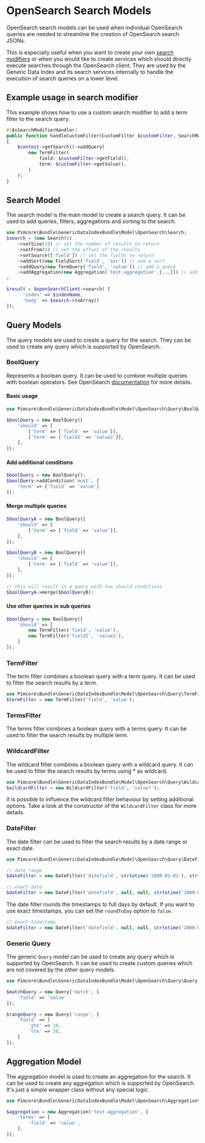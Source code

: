 # OpenSearch Search Models

OpenSearch search models can be used when individual OpenSearch queries are needed to streamline the creation of OpenSearch search JSONs.

This is especially useful when you want to create your own [search modifiers](../05_Search_Modifiers/README.md) or when you would like to create services which should directly execute searches through the OpenSearch client. They are used by the Generic Data Index and its search services internally to handle the execution of search queries on a lower level.

## Example usage in search modifier

This example shows how to use a custom search modifier to add a term filter to the search query.

```php
#[AsSearchModifierHandler]
public function handleCustomFilter(CustomFilter $customFilter, SearchModifierContextInterface $context): void
{
    $context->getSearch()->addQuery(
        new TermFilter(
            field: $customFilter->getField(),
            term: $customFilter->getValue(),
        )
    );
}
```

## Search Model

The search model is the main model to create a search query. It can be used to add queries, filters, aggregations and sorting to the search.

```php
use Pimcore\Bundle\GenericDataIndexBundle\Model\OpenSearch\Search;
$search = (new Search())
    ->setSize(10) // set the number of results to return
    ->setFrom(0) // set the offset of the results
    ->setSource(['field']) // set the fields to return
    ->addSort(new FieldSort('field', 'asc')) // add a sort
    ->addQuery(new TermQuery('field', 'value')) // add a query
    ->addAggregation(new Aggregation('test-aggregation',[...])) // add an aggregation
;

$result = $openSearchClient->search( [
      'index' => $indexName,
      'body' => $search->toArray()
]);
```

## Query Models

The query models are used to create a query for the search. They can be used to create any query which is supported by OpenSearch.

### BoolQuery

Represents a boolean query. It can be used to combine multiple queries with boolean operators. See OpenSearch [documentation](https://opensearch.org/docs/latest/query-dsl/compound/bool/) for more details.

#### Basic usage
```php
use Pimcore\Bundle\GenericDataIndexBundle\Model\OpenSearch\Query\BoolQuery;

$boolQuery = new BoolQuery([
    'should' => [
        ['term' => ['field' => 'value']],
        ['term' => ['field2' => 'value2']],
    ],
]);
```

#### Add additional conditions
```php
$boolQuery = new BoolQuery();
$boolQuery->addCondition('must', [
    'term' => ['field' => 'value']
]);
```


#### Merge multiple queries
```php
$boolQueryA = new BoolQuery([
    'should' => [
        ['term' => ['field' => 'value']],
    ],
]);

$boolQueryB = new BoolQuery([
    'should' => [
        ['term' => ['field' => 'value']],
    ],
]);

// this will result in a query with two should conditions
$boolQueryA->merge($boolQueryB);
```

#### Use other queries in sub queries
```php
$boolQuery = new BoolQuery([
    'should' => [
        new TermFilter('field', 'value'),
        new TermFilter('field2', 'value2'),
    ]
]);
```

### TermFilter

The term filter combines a boolean query with a term query. It can be used to filter the search results by a term.

```php
use Pimcore\Bundle\GenericDataIndexBundle\Model\OpenSearch\Query\TermFilter;
$termFilter = new TermFilter('field', 'value');
```

### TermsFilter

The terms filter combines a boolean query with a terms query. It can be used to filter the search results by multiple term.

### WildcardFilter

The wildcard filter combines a boolean query with a wildcard query. It can be used to filter the search results by terms using * as wildcard.

```php
use Pimcore\Bundle\GenericDataIndexBundle\Model\OpenSearch\Query\WildcardFilter;
$wildcardFilter = new WildcardFilter('field', 'value*');
```

It is possible to influence the wildcard filter behaviour by setting additional options. Take a look at the constructor of the `WildcardFilter` class for more details.

### DateFilter

The date filter can be used to filter the search results by a date range or exact date.

```php
use Pimcore\Bundle\GenericDataIndexBundle\Model\OpenSearch\Query\DateFilter;

// date range
$dateFilter = new DateFilter('datefield', strtotime('2000-01-01'), strtotime('2099-12-31'));

// exact date
$dateFilter = new DateFilter('datefield', null, null, strtotime('2000-01-01'));
```

The date filter rounds the timestamps to full days by default. If you want to use exact timestamps, you can set the `roundToDay` option to `false`.

```php
// exact timestamp
$dateFilter = new DateFilter('datefield', null, null, strtotime('2000-01-01 12:00:00'), false);
```



### Generic Query

The generic `Query` model can be used to create any query which is supported by OpenSearch. It can be used to create custom queries which are not covered by the other query models.

```php
use Pimcore\Bundle\GenericDataIndexBundle\Model\OpenSearch\Query\Query;

$matchQuery = new Query('match', [
    'field' => 'value'
]);

$rangeQuery = new Query('range', [
    'field' => [
        'gte' => 10,
        'lte' => 20,
    ]
]);
```


## Aggregation Model

The aggregation model is used to create an aggregation for the search. It can be used to create any aggregation which is supported by OpenSearch. It's just a simple wrapper class without any special logic.

```php
use Pimcore\Bundle\GenericDataIndexBundle\Model\OpenSearch\Aggregation\Aggregation;

$aggregation = new Aggregation('test-aggregation', [
    'terms' => [
        'field' => 'value',
    ],
]);
```
